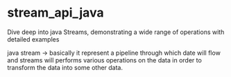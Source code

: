 # stream_api_java
 Dive deep into java Streams, demonstrating a wide range of  operations with detailed examples

java stream -> basically it represent a pipeline through which date will flow and streams will performs various operations on the data in order to transform the data into some other data.
